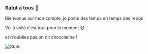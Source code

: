 ### Salut à tous 👋

Bienvenue sur mon compte, je poste des temps en temps des repos

Voilà voilà c'est tout pour le moment 😅

et n'oubliez pas on dit chocolatine !

![Stats](https://github-readme-stats.vercel.app/api?username=DoctorPok42&show_icons=true&theme=radical)
<!--
**DoctorPok42/DoctorPok42** is a ✨ _special_ ✨ repository because its `README.md` (this file) appears on your GitHub profile.

Here are some ideas to get you started:

- 🔭 I’m currently working on ...
- 🌱 I’m currently learning ...
- 👯 I’m looking to collaborate on ...
- 🤔 I’m looking for help with ...
- 💬 Ask me about ...
- 📫 How to reach me: ...
- 😄 Pronouns: ...
- ⚡ Fun fact: ...
-->

